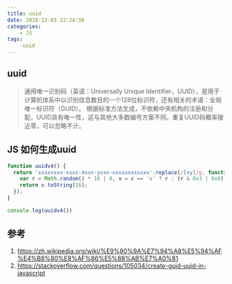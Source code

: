 ```yaml
---
title: uuid
date: 2018-12-03 22:24:56
categories:
    - JS
tags:
    -uuid
---
```


## uuid
>通用唯一识别码（英语：Universally Unique Identifier，UUID），是用于计算机体系中以识别信息数目的一个128位标识符，还有相关的术语：全局唯一标识符（GUID）。
>根据标准方法生成，不依赖中央机构的注册和分配，UUID具有唯一性，这与其他大多数编号方案不同。重复UUID码概率接近零，可以忽略不计。

## JS 如何生成uuid
```js
function uuidv4() {
  return 'xxxxxxxx-xxxx-4xxx-yxxx-xxxxxxxxxxxx'.replace(/[xy]/g, function(c) {
    var r = Math.random() * 16 | 0, v = c == 'x' ? r : (r & 0x3 | 0x8);
    return v.toString(16);
  });
}

console.log(uuidv4())
```


## 参考
1. https://zh.wikipedia.org/wiki/%E9%80%9A%E7%94%A8%E5%94%AF%E4%B8%80%E8%AF%86%E5%88%AB%E7%A0%81
2. https://stackoverflow.com/questions/105034/create-guid-uuid-in-javascript